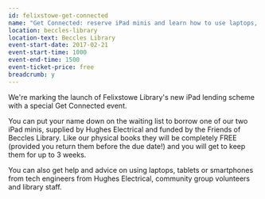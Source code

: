 ```yaml
---
id: felixstowe-get-connected
name: "Get Connected: reserve iPad minis and learn how to use laptops, tablets and smartphones"
location: beccles-library
location-text: Beccles Library
event-start-date: 2017-02-21
event-start-time: 1000
event-end-time: 1500
event-ticket-price: free
breadcrumb: y
---
```


We're marking the launch of Felixstowe Library's new iPad lending scheme with a special Get Connected event.

You can put your name down on the waiting list to borrow one of our two iPad minis,  supplied by Hughes Electrical and funded by the Friends of Beccles Library. Like our physical books they will be completely FREE (provided you return them before the due date!) and you will get to keep them for up to 3 weeks.

You can also get help and advice on using laptops, tablets or smartphones from tech engineers from Hughes Electrical, community group volunteers and library staff.
